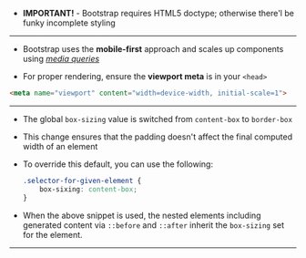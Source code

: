 - **IMPORTANT!** - Bootstrap requires HTML5 doctype; otherwise there'l be funky incomplete styling

---

- Bootstrap uses the **mobile-first** approach and scales up components using <u><em>media queries</em></u>

- For proper rendering, ensure the **viewport meta** is in your `<head>`

```html
<meta name="viewport" content="width=device-width, initial-scale=1">
```

---

- The global `box-sizing` value is switched from `content-box` to `border-box`

- This change ensures that the padding doesn't affect the final computed width of an element

- To override this default, you can use the following:
  
  ```css
  .selector-for-given-element {
      box-sixing: content-box;
  }
  ```

- When the above snippet is used, the nested elements including generated content via `::before` and `::after` inherit the `box-sizing` set for the element.

---

> 
